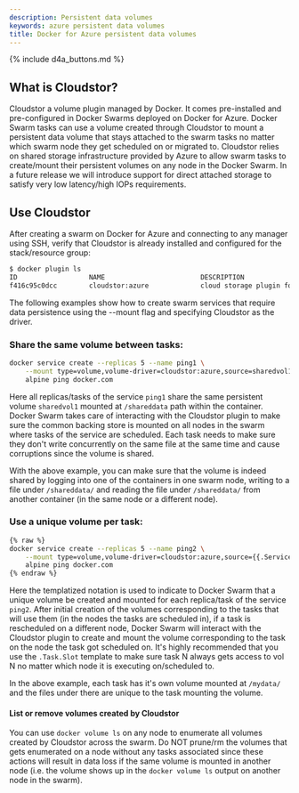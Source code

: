 ```yaml
---
description: Persistent data volumes
keywords: azure persistent data volumes
title: Docker for Azure persistent data volumes
---
```


{% include d4a_buttons.md %}

## What is Cloudstor?

Cloudstor a volume plugin managed by Docker. It comes pre-installed and pre-configured in Docker Swarms deployed on Docker for Azure. Docker Swarm tasks can use a volume created through Cloudstor to mount a persistent data volume that stays attached to the swarm tasks no matter which swarm node they get scheduled on or migrated to. Cloudstor relies on shared storage infrastructure provided by Azure to allow swarm tasks to create/mount their persistent volumes on any node in the Docker Swarm. In a future release we will introduce support for direct attached storage to satisfy very low latency/high IOPs requirements.

## Use Cloudstor

After creating a swarm on Docker for Azure and connecting to any manager using SSH, verify that Cloudstor is already installed and configured for the stack/resource group:

```bash
$ docker plugin ls
ID                  NAME                        DESCRIPTION                       ENABLED
f416c95c0dcc        cloudstor:azure             cloud storage plugin for Docker   true
```

The following examples show how to create swarm services that require data persistence using the --mount flag and specifying Cloudstor as the driver.

### Share the same volume between tasks:

```bash
docker service create --replicas 5 --name ping1 \
    --mount type=volume,volume-driver=cloudstor:azure,source=sharedvol1,destination=/shareddata \
    alpine ping docker.com
```

Here all replicas/tasks of the service `ping1` share the same persistent volume `sharedvol1` mounted at `/shareddata` path within the container. Docker Swarm takes care of interacting with the Cloudstor plugin to make sure the common backing store is mounted on all nodes in the swarm where tasks of the service are scheduled. Each task needs to make sure they don't write concurrently on the same file at the same time and cause corruptions since the volume is shared.

With the above example, you can make sure that the volume is indeed shared by logging into one of the containers in one swarm node, writing to a file under `/shareddata/` and reading the file under `/shareddata/` from another container (in the same node or a different node).

### Use a unique volume per task:

```bash
{% raw %}
docker service create --replicas 5 --name ping2 \
    --mount type=volume,volume-driver=cloudstor:azure,source={{.Service.Name}}-{{.Task.Slot}}-vol,destination=/mydata \
    alpine ping docker.com
{% endraw %}
```

Here the templatized notation is used to indicate to Docker Swarm that a unique volume be created and mounted for each replica/task of the service `ping2`. After initial creation of the volumes corresponding to the tasks that will use them (in the nodes the tasks are scheduled in), if a task is rescheduled on a different node, Docker Swarm will interact with the Cloudstor plugin to create and mount the volume corresponding to the task on the node the task got scheduled on. It's highly recommended that you use the `.Task.Slot` template to make sure task N always gets access to vol N no matter which node it is executing on/scheduled to.

In the above example, each task has it's own volume mounted at `/mydata/` and the files under there are unique to the task mounting the volume.

#### List or remove volumes created by Cloudstor

You can use `docker volume ls` on any node to enumerate all volumes created by Cloudstor across the swarm. Do NOT prune/rm the volumes that gets enumerated on a node without any tasks associated since these actions will result in data loss if the same volume is mounted in another node (i.e. the volume shows up in the `docker volume ls` output on another node in the swarm).
